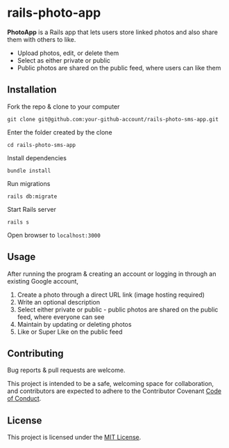 # rails-photo-app
**PhotoApp** is a Rails app that lets users store linked photos and also share them with others to like. 

  * Upload photos, edit, or delete them 
  * Select as either private or public
  * Public photos are shared on the public feed, where users can like them
  

## Installation 
Fork the repo & clone to your computer

  `git clone git@github.com:your-github-account/rails-photo-sms-app.git`

Enter the folder created by the clone

  `cd rails-photo-sms-app`

Install dependencies

  `bundle install`

Run migrations

  `rails db:migrate`

Start Rails server

  `rails s`

Open browser to `localhost:3000`


## Usage
After running the program & creating an account or logging in through an existing Google account, 

1. Create a photo through a direct URL link (image hosting required)
2. Write an optional description
3. Select either private or public - public photos are shared on the public feed, where everyone can see
4. Maintain by updating or deleting photos
5. Like or Super Like on the public feed


## Contributing
Bug reports & pull requests are welcome. 

This project is intended to be a safe, welcoming space for collaboration, and contributors are expected to adhere to the Contributor Covenant [Code of Conduct](https://www.contributor-covenant.org/version/2/0/code_of_conduct/).


## License
This project is licensed under the [MIT License](https://www.mit.edu/~amini/LICENSE.md).
